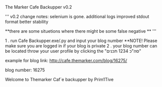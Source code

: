 The Marker Cafe Backupper v0.2


'''
v0.2 change notes:
selenium is gone.
additional logs
improved stdout format
better stability

**there are some situetions where there might be some false negative **
'''

1 . run Cafe Backupper.exe/.py and input your blog number **NOTE! Please make sure you are logged in if your blog is private
2 . your blog number can be located throw your user profile by clicking the "סה"כ 1234 תכנים"


example for blog link:
http://cafe.themarker.com/blog/16275/

blog number:
16275

Welcome to Themarker Caf`e backupper by Prim1Tive